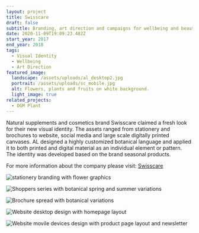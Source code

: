 ```yaml
---
layout: project
title: Swisscare
draft: false
subtitle: Branding, art direction and campaigns for wellbeing and beauty brand Swisscare
date: 2020-11-09T19:09:23.482Z
start_year: 2017
end_year: 2018
tags:
  - Visual Identity
  - Wellbeing
  - Art Direction
featured_image:
  landscape: /assets/uploads/al_desktop2.jpg
  portrait: /assets/uploads/sc_mobile.jpg
  alt: Flowers, plants and fruits on white background.
  light_image: true
related_projects:
  - OGM Plant
---
```

Natural supplements and cosmetics brand Swisscare claimed a fresh look for their new visual identity. The assets ranged from stationery and brochures to website, social media and large scale digitally printed canvases. AL designed a highly customized botanical language and applied it to both printed and digital material as an individual element or pattern. The identity was developed based on the brand seasonal products.

For more information about the company please visit: [Swisscare](https://www.swisscare.it)

![stationery branding with flower graphics](/assets/uploads/swisscare4.jpg "Stationery package with botanical summer variation")

![Shoppers series with botanical spring and summer variations](/assets/uploads/proposte_shoppers_2017_retro.jpg "Shoppers series with botanical spring and summer variations")

![Brochure spread with botanical variations](/assets/uploads/swisscare2.jpg "Brochure spread with botanical variations")

![Website desktop design with homepage layout](/assets/uploads/web4.jpg "Website desktop design with homepage layout")

![Website movile devices design with product page layout and newsletter](/assets/uploads/web3.jpg "Website movile devices design with product page layout and newsletter")